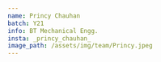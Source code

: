 ```yaml
---
name: Princy Chauhan
batch: Y21
info: BT Mechanical Engg.
insta: _princy_chauhan_
image_path: /assets/img/team/Princy.jpeg
---
```

